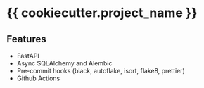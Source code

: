 # {{ cookiecutter.project_name }}


## Features

* FastAPI
* Async SQLAlchemy and Alembic
* Pre-commit hooks (black, autoflake, isort, flake8, prettier)
* Github Actions
